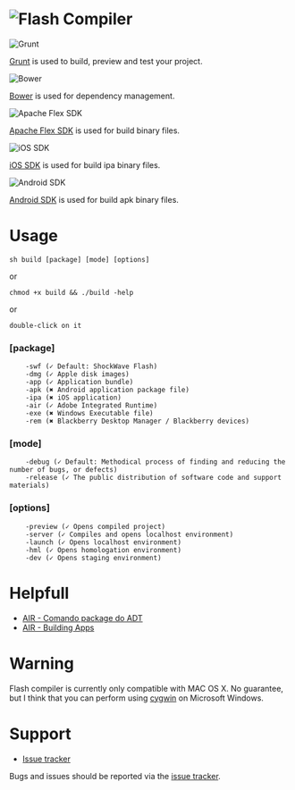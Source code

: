 ![Flash Compiler](https://raw2.github.com/adriancmiranda/flash-compiler/master/examples/desktop/html/source/application/images/flash-compiler.png "Flash Compiler")
=====

![Grunt](https://raw2.github.com/adriancmiranda/flash-compiler/master/examples/desktop/html/source/application/images/bullet-grunt.gif "Grunt")

[Grunt](http://gruntjs.com/) is used to build, preview and test your project.

![Bower](https://raw2.github.com/adriancmiranda/flash-compiler/master/examples/desktop/html/source/application/images/bullet-bower.gif "Bower")

[Bower](http://bower.io/) is used for dependency management.

![Apache Flex SDK](https://raw2.github.com/adriancmiranda/flash-compiler/master/examples/desktop/html/source/application/images/bullet-flex.png "Apache Flex SDK")

[Apache Flex SDK](http://flex.apache.org/) is used for build binary files.

![iOS SDK](https://raw2.github.com/adriancmiranda/flash-compiler/master/examples/desktop/html/source/application/images/bullet-ios.png "iOS SDK")

[iOS SDK](https://developer.apple.com/devcenter/ios/index.action) is used for build ipa binary files.

![Android SDK](https://raw2.github.com/adriancmiranda/flash-compiler/master/examples/desktop/html/source/application/images/bullet-android.png "Android SDK")

[Android SDK](http://developer.android.com/sdk/index.html) is used for build apk binary files.

Usage
=====

    sh build [package] [mode] [options]

or

    chmod +x build && ./build -help

or

    double-click on it

### [package]

        -swf (✓ Default: ShockWave Flash)
        -dmg (✓ Apple disk images)
        -app (✓ Application bundle)
        -apk (✖ Android application package file)
        -ipa (✖ iOS application) 
        -air (✓ Adobe Integrated Runtime)
        -exe (✖ Windows Executable file)
        -rem (✖ Blackberry Desktop Manager / Blackberry devices)

### [mode]

        -debug (✓ Default: Methodical process of finding and reducing the number of bugs, or defects)
        -release (✓ The public distribution of software code and support materials)

### [options]

        -preview (✓ Opens compiled project)
        -server (✓ Compiles and opens localhost environment)
        -launch (✓ Opens localhost environment)
        -hml (✓ Opens homologation environment)
        -dev (✓ Opens staging environment)
        
Helpfull
========
* [AIR - Comando package do ADT](http://help.adobe.com/pt_BR/air/build/WS901d38e593cd1bac1e63e3d128cdca935b-8000.html)
* [AIR - Building Apps](http://help.adobe.com/en_US/air/build/air_buildingapps.pdf)

Warning
=======
Flash compiler is currently only compatible with MAC OS X. No guarantee, but I think that you can perform using [cygwin](http://cygwin.com/) on Microsoft Windows.

Support
=======

 * [Issue tracker][issue_tracker]

Bugs and issues should be reported via the [issue tracker][issue_tracker].

[android_sdk_image]: https://raw2.github.com/adriancmiranda/flash-compiler/master/examples/desktop/html/source/application/images/bullet-android.png "Android SDK"
[ios_sdk_image]: https://raw2.github.com/adriancmiranda/flash-compiler/master/examples/desktop/html/source/application/images/bullet-ios.png "iOS SDK" 
[apache_flex_sdk_image]: https://raw2.github.com/adriancmiranda/flash-compiler/master/examples/desktop/html/source/application/images/bullet-flex.png "Apache Flex SDK"
[grunt_image]: https://raw2.github.com/adriancmiranda/flash-compiler/master/examples/desktop/html/source/application/images/bullet-grunt.gif "Grunt"
[bower_image]: https://raw2.github.com/adriancmiranda/flash-compiler/master/examples/desktop/html/source/application/images/bullet-bower.gif "Bower"

[issue_tracker]: http://github.com/adriancmiranda/flash-compiler/issues "Issue tracker"
[android_sdk_site]: http://developer.android.com/sdk/index.html "Android SDK"
[ios_sdk_site]: https://developer.apple.com/devcenter/ios/index.action "iOS SDK"
[apache_flex_sdk_site]: http://flex.apache.org/ "Apache Flex SDK"
[grunt_site]: http://gruntjs.com/ "Grunt JS"
[bower_site]: http://bower.io/ "Bower"
